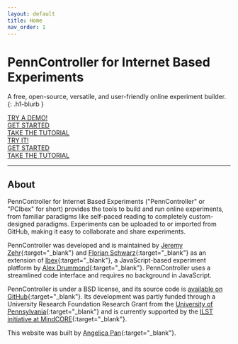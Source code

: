 ```yaml
---
layout: default
title: Home
nav_order: 1
---
```


# PennController for Internet Based Experiments

A free, open-source, versatile, and user-friendly online experiment builder.
{: .h1-blurb }

<div class="desktop-only flex-row-wrap mt-4">
  <div>
    <a href="https://expt.pcibex.net/ibexexps/angelicapan/AdvancedTutorial/experiment.html" class="btn btn-purple" target="_blank">TRY A DEMO!</a>
  </div>
  <div>
    <a href="{{site.baseurl}}/docs/core-concepts" class="btn" target="_blank">GET STARTED</a>
  </div>
  <div>
    <a href="{{site.baseurl}}/docs/basic-tutorial" class="btn" target="_blank">TAKE THE TUTORIAL</a>
  </div>
</div>

<div class="mobile-only flex-column-wrap">
  <div class="centered-100 py-2">
    <a href="https://expt.pcibex.net/ibexexps/angelicapan/AdvancedTutorial/experiment.html" class="btn btn-purple" target="_blank">TRY IT!</a>
  </div>
  <div class="centered-100 py-2">
    <a href="{{site.baseurl}}/docs/core-concepts" class="btn" target="_blank">GET STARTED</a>
  </div>
  <div class="centered-100 py-2">
    <a href="{{site.baseurl}}/docs/basic-tutorial" class="btn" target="_blank">TAKE THE TUTORIAL</a>
  </div>
</div>

---

## About

PennController for Internet Based Experiments ("PennController" or "PCIbex" for short)
provides the tools to build and run online experiments, from familiar paradigms
like self-paced reading to completely custom-designed paradigms. Experiments can be
uploaded to or imported from GitHub, making it easy to collaborate and share experiments.

PennController was developed and is maintained by
[Jeremy Zehr](https://sites.google.com/site/jeremyezehr/home){:target="_blank"}
and [Florian Schwarz](https://www.florianschwarz.net/){:target="_blank"}
as an extension of
[Ibex](https://github.com/addrummond/ibex/blob/master/docs/manual.md){:target="_blank"},
a JavaScript-based experiment platform by [Alex Drummond](https://adrummond.net/){:target="_blank"}.
PennController uses a streamlined code interface and requires no background in JavaScript.

PennController is under a BSD license, and its source code is
[available on GitHub](https://github.com/PennController/penncontroller){:target="_blank"}.
Its development was partly funded through a University Research Foundation
Research Grant from the [University of Pennsylvania](https://www.upenn.edu/){:target="_blank"}
and is currently supported by the
[ILST initiative at MindCORE](https://web.sas.upenn.edu/langscience/){:target="_blank"}.

This website was built by [Angelica Pan](https://angelica-pan.com){:target="_blank"}.
